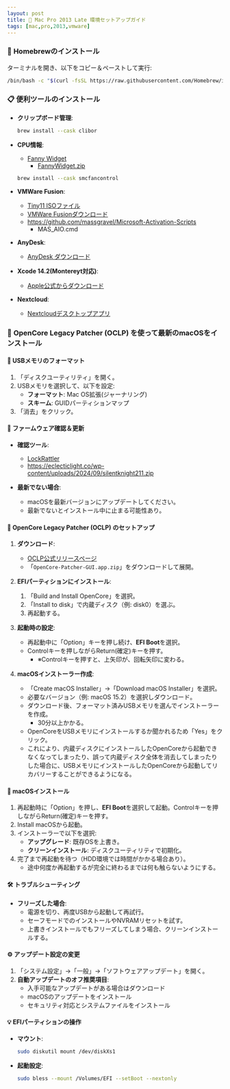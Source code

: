 ```yaml
---
layout: post
title: 🎯 Mac Pro 2013 Late 環境セットアップガイド
tags: [mac,pro,2013,vmware]
---
```


### 🍺 **Homebrewのインストール**
ターミナルを開き、以下をコピー＆ペーストして実行:
   ```bash
   /bin/bash -c "$(curl -fsSL https://raw.githubusercontent.com/Homebrew/install/HEAD/install.sh)"
   ```

### 📋 **便利ツールのインストール**

- **クリップボード管理**:
  ```bash
  brew install --cask clibor
  ```

- **CPU情報**:
  - [Fanny Widget](https://www.fannywidget.com/)
    - [FannyWidget.zip](https://fannywidget.com/FannyWidget.zip)
  ```bash
  brew install --cask smcfancontrol
  ```

- **VMWare Fusion**:
  - [Tiny11 ISOファイル](https://archive.org/download/tiny11-2409/tiny11%2024H2%20AMD64.iso)
  - [VMWare Fusionダウンロード](https://support.broadcom.com/group/ecx/productdownloads?subfamily=VMware+Fusion)
  - https://github.com/massgravel/Microsoft-Activation-Scripts
    - MAS_AIO.cmd

- **AnyDesk**:
  - [AnyDesk ダウンロード](https://anydesk.com/ja/downloads/)

- **Xcode 14.2(Montereyt対応)**:
  - [Apple公式からダウンロード](https://developer.apple.com/download/all/?q=xcode)  

- **Nextcloud**:
  - [Nextcloudデスクトップアプリ](https://nextcloud.com/install/#desktop-files)

### 🍎 **OpenCore Legacy Patcher (OCLP) を使って最新のmacOSをインストール**
#### 💽 **USBメモリのフォーマット**
1. 「ディスクユーティリティ」を開く。
2. USBメモリを選択して、以下を設定:
   - **フォーマット**: Mac OS拡張(ジャーナリング)
   - **スキーム**: GUIDパーティションマップ
3. 「消去」をクリック。

#### 🔄 **ファームウェア確認＆更新**
- **確認ツール**:
  - [LockRattler](https://eclecticlight.co/lockrattler-systhist/)
  - https://eclecticlight.co/wp-content/uploads/2024/09/silentknight211.zip

- **最新でない場合**:
  - macOSを最新バージョンにアップデートしてください。
  - 最新でないとインストール中に止まる可能性あり。

#### 🍎 **OpenCore Legacy Patcher (OCLP) のセットアップ**
1. **ダウンロード**:
   - [OCLP公式リリースページ](https://github.com/dortania/OpenCore-Legacy-Patcher/releases)
   - 「`OpenCore-Patcher-GUI.app.zip`」をダウンロードして展開。

2. **EFIパーティションにインストール**:
   1. 「Build and Install OpenCore」を選択。
   2. 「Install to disk」で内蔵ディスク（例: disk0）を選ぶ。
   3. 再起動する。

3. **起動時の設定**:
   - 再起動中に「Option」キーを押し続け、**EFI Boot**を選択。
   - Controlキーを押しながらReturn(確定)キーを押す。
     - ※Controlキーを押すと、上矢印が、回転矢印に変わる。

4. **macOSインストーラー作成**:
   - 「Create macOS Installer」→「Download macOS Installer」を選択。
   - 必要なバージョン（例: macOS 15.2）を選択しダウンロード。
   - ダウンロード後、フォーマット済みUSBメモリを選んでインストーラーを作成。
     - 30分以上かかる。
   -  OpenCoreをUSBメモリにインストールするか聞かれるため「Yes」をクリック。
     - これにより、内蔵ディスクにインストールしたOpenCoreから起動できなくなってしまったり、誤って内蔵ディスク全体を消去してしまったりした場合に、USBメモリにインストールしたOpenCoreから起動してリカバリーすることができるようになる。

#### 🚀 **macOSインストール**
1. 再起動時に「Option」を押し、**EFI Boot**を選択して起動。Controlキーを押しながらReturn(確定)キーを押す。
2. Install macOSから起動。
3. インストーラーで以下を選択:
   - **アップグレード**: 既存OSを上書き。
   - **クリーンインストール**: ディスクユーティリティで初期化。
4. 完了まで再起動を待つ（HDD環境では時間がかかる場合あり）。
   - 途中何度か再起動するが完全に終わるまでは何も触らないようにする。

#### 🛠️ **トラブルシューティング**
- **フリーズした場合**:
  - 電源を切り、再度USBから起動して再試行。
  - セーフモードでのインストールやNVRAMリセットを試す。
  - 上書きインストールでもフリーズしてしまう場合、クリーンインストールする。

#### ⚙️ **アップデート設定の変更**
1. 「システム設定」→「一般」→「ソフトウェアアップデート」を開く。
2. **自動アップデートのオフ推奨項目**:
   - 入手可能なアップデートがある場合はダウンロード
   - macOSのアップデートをインストール
   - セキュリティ対応とシステムファイルをインストール

#### 💡 **EFIパーティションの操作**
- **マウント**:
  ```bash
  sudo diskutil mount /dev/diskXs1
  ```

- **起動設定**:
  ```bash
  sudo bless --mount /Volumes/EFI --setBoot --nextonly
  ```

